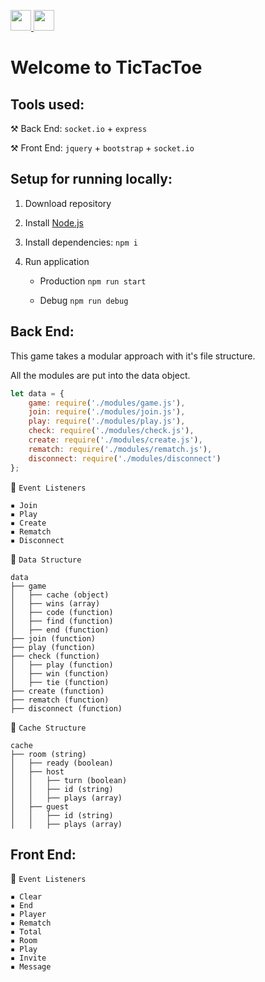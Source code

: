 <div>
  <p>
    <a href="https://glitch.com/edit/#!/ws-ttt">
      <img src="https://cdn.glitch.com/2bdfb3f8-05ef-4035-a06e-2043962a3a13%2Fview-source%402x.png" height="33">
    </a>
    <a href="https://glitch.com/edit/#!/remix/ws-ttt">
      <img src="https://cdn.glitch.com/2bdfb3f8-05ef-4035-a06e-2043962a3a13%2Fremix%402x.png" height="33">
    </a>
  </p>
</div>

# Welcome to TicTacToe

## Tools used:

⚒️ Back End: `socket.io` + `express`

⚒️ Front End: `jquery` + `bootstrap` + `socket.io`

## Setup for running locally:

1. Download repository

2. Install [Node.js](https://nodejs.org/en/download/)

3. Install dependencies: `npm i`

4. Run application

   - Production `npm run start`

   - Debug `npm run debug`

## Back End:

This game takes a modular approach with it's file structure.

All the modules are put into the data object.

```js
let data = {
    game: require('./modules/game.js'),
    join: require('./modules/join.js'),
    play: require('./modules/play.js'),
    check: require('./modules/check.js'),
    create: require('./modules/create.js'),
    rematch: require('./modules/rematch.js'),
    disconnect: require('./modules/disconnect')
};
```

🔄 `Event Listeners`

```
▪️ Join
▪️ Play
▪️ Create
▪️ Rematch
▪️ Disconnect
```

💾 `Data Structure`
```
data 
├── game 
│   ├── cache (object)
│   ├── wins (array)
│   ├── code (function)
│   ├── find (function)
│   ├── end (function)
├── join (function)
├── play (function)
├── check (function)
│   ├── play (function)
│   ├── win (function)
│   ├── tie (function)
├── create (function)
├── rematch (function)
├── disconnect (function)
```

💾 `Cache Structure`
```
cache
├── room (string)
│   ├── ready (boolean)
│   ├── host
│   │   ├── turn (boolean)
│   │   ├── id (string)
│   │   ├── plays (array)
│   ├── guest
│   │   ├── id (string)
│   │   ├── plays (array)
```

## Front End:

🔄 `Event Listeners`

```
▪️ Clear
▪️ End
▪️ Player
▪️ Rematch
▪️ Total
▪️ Room
▪️ Play
▪️ Invite
▪️ Message
```